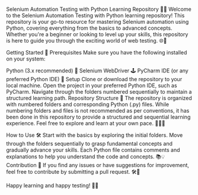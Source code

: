 Selenium Automation Testing with Python Learning Repository 🐍🚀
Welcome to the Selenium Automation Testing with Python learning repository! This repository is your go-to resource for mastering Selenium automation using Python, covering everything from the basics to advanced concepts. Whether you're a beginner or looking to level up your skills, this repository is here to guide you through the exciting world of web testing. 🌐🤖

Getting Started 🚀
Prerequisites
Make sure you have the following installed on your system:

Python (3.x recommended) 🐍
Selenium WebDriver 🕹️
PyCharm IDE (or any preferred Python IDE) 🚀
Setup
Clone or download the repository to your local machine.
Open the project in your preferred Python IDE, such as PyCharm.
Navigate through the folders numbered sequentially to maintain a structured learning path.
Repository Structure 📂
The repository is organized with numbered folders and corresponding Python (.py) files. While numbering folders and files is not recommended as per conventions, it has been done in this repository to provide a structured and sequential learning experience. Feel free to explore and learn at your own pace. 🏃‍♂️💨

How to Use 🛠️
Start with the basics by exploring the initial folders.
Move through the folders sequentially to grasp fundamental concepts and gradually advance your skills.
Each Python file contains comments and explanations to help you understand the code and concepts. 📚💡
Contribution 🤝
If you find any issues or have suggestions for improvement, feel free to contribute by submitting a pull request. 🛠️🚀

Happy learning and happy testing! 🚀🎉
